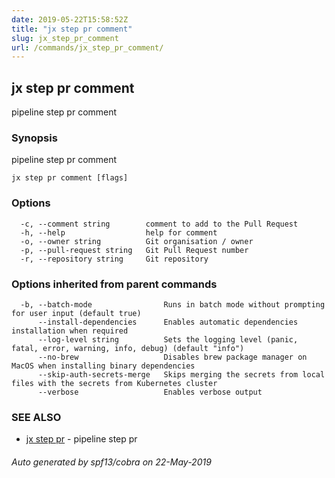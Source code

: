 ```yaml
---
date: 2019-05-22T15:58:52Z
title: "jx step pr comment"
slug: jx_step_pr_comment
url: /commands/jx_step_pr_comment/
---
```

## jx step pr comment

pipeline step pr comment

### Synopsis

pipeline step pr comment

```
jx step pr comment [flags]
```

### Options

```
  -c, --comment string        comment to add to the Pull Request
  -h, --help                  help for comment
  -o, --owner string          Git organisation / owner
  -p, --pull-request string   Git Pull Request number
  -r, --repository string     Git repository
```

### Options inherited from parent commands

```
  -b, --batch-mode                Runs in batch mode without prompting for user input (default true)
      --install-dependencies      Enables automatic dependencies installation when required
      --log-level string          Sets the logging level (panic, fatal, error, warning, info, debug) (default "info")
      --no-brew                   Disables brew package manager on MacOS when installing binary dependencies
      --skip-auth-secrets-merge   Skips merging the secrets from local files with the secrets from Kubernetes cluster
      --verbose                   Enables verbose output
```

### SEE ALSO

* [jx step pr](/commands/jx_step_pr/)	 - pipeline step pr

###### Auto generated by spf13/cobra on 22-May-2019
